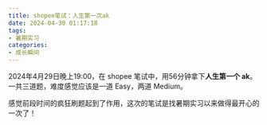 ```yaml
---
title: shopee笔试：人生第一次ak
date: 2024-04-30 01:17:18
tags:
- 暑期实习
categories:
- 成长瞬间
---
```


2024年4月29日晚上19:00，在 shopee 笔试中，用56分钟拿下**人生第一个 ak**。一共三道题，难度感觉应该是一道 Easy，两道 Medium。

感觉前段时间的疯狂刷题起到了作用，这次的笔试是找暑期实习以来做得最开心的一次了！
